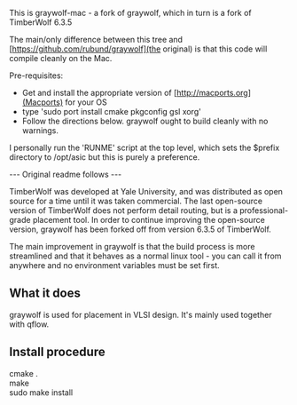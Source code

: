 This is graywolf-mac - a fork of graywolf, which in turn is a fork of TimberWolf 6.3.5

The main/only difference between this tree and 
[https://github.com/rubund/graywolf](the original) is that this code will 
compile cleanly on the Mac.

Pre-requisites:
 * Get and install the appropriate version of [http://macports.org](Macports)
	 for your OS
 * type 'sudo port install cmake pkgconfig gsl xorg'
 * Follow the directions below. graywolf ought to build cleanly with no warnings.
 
I personally run the 'RUNME' script at the top level, which sets the $prefix
directory to /opt/asic but this is purely a preference.

--- Original readme follows ---

TimberWolf was developed at Yale University, and was distributed as open source
for a time until it was taken commercial. The last open-source version of
TimberWolf does not perform detail routing, but is a professional-grade
placement tool. In order to continue improving the open-source version,
graywolf has been forked off from version 6.3.5 of TimberWolf.

The main improvement in graywolf is that the build process is more streamlined
and that it behaves as a normal linux tool - you can call it from anywhere and
no environment variables must be set first.

What it does
------------

graywolf is used for placement in VLSI design. It's mainly used together with
qflow.

Install procedure
-----------------

cmake .   
make  
sudo make install  
